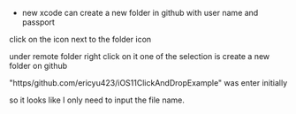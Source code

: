 * new xcode can create a new folder in github with user name and passport

click on the icon next to the folder icon

under remote folder right click on it one of the selection is create a new folder on github

"https/github.com/ericyu423/iOS11ClickAndDropExample" was enter initially

so it looks like I only need to input the file name.
